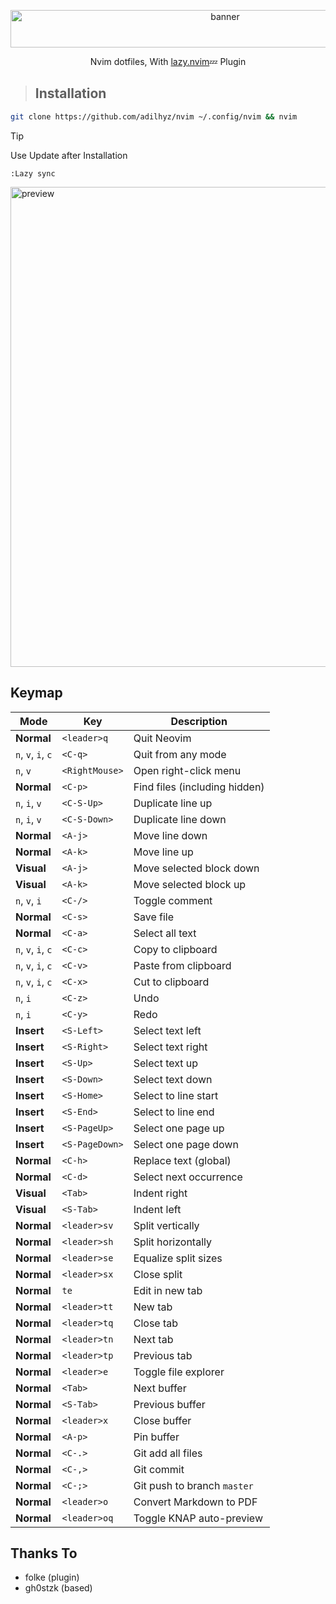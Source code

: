 <p align="center">
  <img class="center" width="671" height="60" alt="banner" src="https://github.com/user-attachments/assets/5670d451-62f0-4374-b2c1-0dce49472ea9" />
</p>
<p align="center">Nvim dotfiles, With <a href="https://github.com/folke/lazy.nvim">lazy.nvim</a>💤 Plugin</p>


> ## Installation


```bash
git clone https://github.com/adilhyz/nvim ~/.config/nvim && nvim
```


> [!TIP]
> Use Update after Installation


```
:Lazy sync
```

<img width="1366" height="768" alt="preview" src="https://github.com/user-attachments/assets/97c0852d-fe14-4528-be74-7d827b83330c" />

## Keymap


|        Mode        |         Key          |          Description          |
|--------------------|----------------------|-------------------------------|
|     **Normal**     | `<leader>q`          |       Quit Neovim             |
| `n`, `v`, `i`, `c` | `<C-q>`              | Quit from any mode            |
|      `n`, `v`      | `<RightMouse>`       | Open right-click menu         |
|     **Normal**     | `<C-p>`              | Find files (including hidden) |
|    `n`, `i`, `v`   | `<C-S-Up>`           | Duplicate line up             |
|    `n`, `i`, `v`   | `<C-S-Down>`         | Duplicate line down           |
|     **Normal**     | `<A-j>`              | Move line down                |
|     **Normal**     | `<A-k>`              | Move line up                  |
|     **Visual**     | `<A-j>`              | Move selected block down      |
|     **Visual**     | `<A-k>`              | Move selected block up        |
|    `n`, `v`, `i`   | `<C-/>`              | Toggle comment                |
|     **Normal**     | `<C-s>`              | Save file                     |
|     **Normal**     | `<C-a>`              | Select all text               |
| `n`, `v`, `i`, `c` | `<C-c>`              | Copy to clipboard             |
| `n`, `v`, `i`, `c` | `<C-v>`              | Paste from clipboard          |
| `n`, `v`, `i`, `c` | `<C-x>`              | Cut to clipboard              |
|      `n`, `i`      | `<C-z>`              | Undo                          |
|      `n`, `i`      | `<C-y>`              | Redo                          |
|     **Insert**     | `<S-Left>`           | Select text left              |
|     **Insert**     | `<S-Right>`          | Select text right             |
|     **Insert**     | `<S-Up>`             | Select text up                |
|     **Insert**     | `<S-Down>`           | Select text down              |
|     **Insert**     | `<S-Home>`           | Select to line start          |
|     **Insert**     | `<S-End>`            | Select to line end            |
|     **Insert**     | `<S-PageUp>`         | Select one page up            |
|     **Insert**     | `<S-PageDown>`       | Select one page down          |
|     **Normal**     | `<C-h>`              | Replace text (global)         |
|     **Normal**     | `<C-d>`              | Select next occurrence        |
|     **Visual**     | `<Tab>`              | Indent right                  |
|     **Visual**     | `<S-Tab>`            | Indent left                   |
|     **Normal**     | `<leader>sv`         | Split vertically              |
|     **Normal**     | `<leader>sh`         | Split horizontally            |
|     **Normal**     | `<leader>se`         | Equalize split sizes          |
|     **Normal**     | `<leader>sx`         | Close split                   |
|     **Normal**     | `te`                 | Edit in new tab               |
|     **Normal**     | `<leader>tt`         | New tab                       |
|     **Normal**     | `<leader>tq`         | Close tab                     |
|     **Normal**     | `<leader>tn`         | Next tab                      |
|     **Normal**     | `<leader>tp`         | Previous tab                  |
|     **Normal**     | `<leader>e`          | Toggle file explorer          |
|     **Normal**     | `<Tab>`              | Next buffer                   |
|     **Normal**     | `<S-Tab>`            | Previous buffer               |
|     **Normal**     | `<leader>x`          | Close buffer                  |
|     **Normal**     | `<A-p>`              | Pin buffer                    |
|     **Normal**     | `<C-.>`              | Git add all files             |
|     **Normal**     | `<C-,>`              | Git commit                    |
|     **Normal**     | `<C-;>`              | Git push to branch `master`   |
|     **Normal**     | `<leader>o`          | Convert Markdown to PDF       |
|     **Normal**     | `<leader>oq`         | Toggle KNAP auto-preview      |

## Thanks To

- folke (plugin)
- gh0stzk (based)
